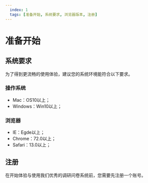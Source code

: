 ```yaml
---
  index: 1
  tags: [准备开始, 系统要求, 浏览器版本, 注册]
---
```


# 准备开始

## 系统要求

为了得到更流畅的使用体验，建议您的系统环境能符合以下要求。

### 操作系统

+ Mac：OS10以上；
+ Windows：Win10以上；

### 浏览器

+ IE：Egde以上；
+ Chrome：72.0以上；
+ Safari：13.0以上；

## 注册

在开始体验与使用我们优秀的调研问卷系统前，您需要先注册一个账号。
